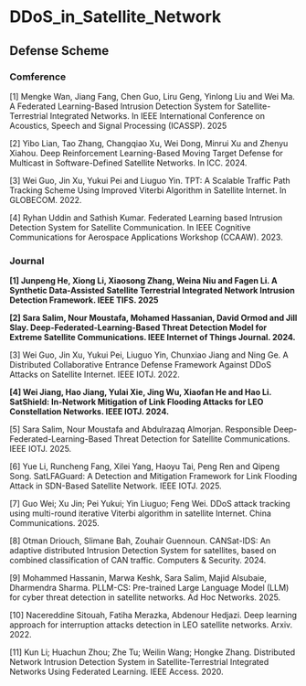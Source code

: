 # DDoS_in_Satellite_Network

## Defense Scheme

### Comference

[1] Mengke Wan, Jiang Fang, Chen Guo, Liru Geng, Yinlong Liu and Wei Ma. A Federated Learning-Based Intrusion Detection System for Satellite-Terrestrial Integrated Networks. In IEEE International Conference on Acoustics, Speech and Signal Processing (ICASSP). 2025

[2] Yibo Lian, Tao Zhang, Changqiao Xu, Wei Dong, Minrui Xu and Zhenyu Xiahou. Deep Reinforcement Learning-Based Moving Target Defense for Multicast in Software-Defined Satellite Networks. In ICC. 2024.

[3] Wei Guo, Jin Xu, Yukui Pei and Liuguo Yin. TPT: A Scalable Traffic Path Tracking Scheme Using Improved Viterbi Algorithm in Satellite Internet. In GLOBECOM. 2022.

[4] Ryhan Uddin and Sathish Kumar. Federated Learning based Intrusion Detection System for Satellite Communication. In IEEE Cognitive Communications for Aerospace Applications Workshop (CCAAW). 2023.

### Journal

**[1] Junpeng He, Xiong Li, Xiaosong Zhang, Weina Niu and Fagen Li. A Synthetic Data-Assisted Satellite Terrestrial Integrated Network Intrusion Detection Framework. IEEE TIFS. 2025**

**[2] Sara Salim, Nour Moustafa, Mohamed Hassanian, David Ormod and Jill Slay. Deep-Federated-Learning-Based Threat Detection Model for Extreme Satellite Communications. IEEE Internet of Things Journal. 2024.**

[3] Wei Guo, Jin Xu, Yukui Pei, Liuguo Yin, Chunxiao Jiang and Ning Ge. A Distributed Collaborative Entrance Defense Framework Against DDoS Attacks on Satellite Internet. IEEE IOTJ. 2022.

**[4] Wei Jiang, Hao Jiang, Yulai Xie, Jing Wu, Xiaofan He and Hao Li. SatShield: In-Network Mitigation of Link Flooding Attacks for LEO Constellation Networks. IEEE IOTJ. 2024.**

[5] Sara Salim, Nour Moustafa and Abdulrazaq Almorjan. Responsible Deep-Federated-Learning-Based Threat Detection for Satellite Communications. IEEE IOTJ. 2025.

[6] Yue Li, Runcheng Fang, Xilei Yang, Haoyu Tai, Peng Ren and Qipeng Song. SatLFAGuard: A Detection and Mitigation Framework for Link Flooding Attack in SDN-Based Satellite Network. IEEE IOTJ. 2025.

[7] Guo Wei; Xu Jin; Pei Yukui; Yin Liuguo; Feng Wei. DDoS attack tracking using multi-round iterative Viterbi algorithm in satellite Internet. China Communications. 2025.

[8] Otman Driouch, Slimane Bah, Zouhair Guennoun. CANSat-IDS: An adaptive distributed Intrusion Detection System for satellites, based on combined classification of CAN traffic. Computers & Security. 2024.

[9] Mohammed Hassanin, Marwa Keshk, Sara Salim, Majid Alsubaie, Dharmendra Sharma. PLLM-CS: Pre-trained Large Language Model (LLM) for cyber threat detection in satellite networks. Ad Hoc Networks. 2025.

[10] Nacereddine Sitouah, Fatiha Merazka, Abdenour Hedjazi. Deep learning approach for interruption attacks detection in LEO satellite networks. Arxiv. 2022.

[11] Kun Li; Huachun Zhou; Zhe Tu; Weilin Wang; Hongke Zhang. Distributed Network Intrusion Detection System in Satellite-Terrestrial Integrated Networks Using Federated Learning. IEEE Access. 2020.

